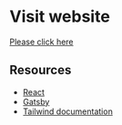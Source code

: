 # Visit website

[Please click here](https://www.madmak.me)

## Resources

- [React](https://reactjs.org)
- [Gatsby](https://www.gatsbyjs.org/)
- [Tailwind documentation](https://tailwindcss.com/)
